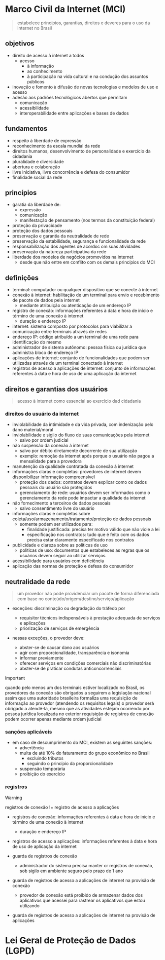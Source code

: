 
# Marco Civil da Internet (MCI)

> estabelece princípios, garantias, direitos e deveres para o uso da internet no Brasil

## objetivos

- direito de acesso à internet a todos
  - acesso
    - à informação
    - ao conhecimento
    - à participação na vida cultural e na condução dos assuntos públicos
- inovação e fomento à difusão de novas tecnologias e modelos de uso e acesso
- adesão aos padrões tecnológicos abertos que permitam
  - comunicação
  - acessibilidade
  - interoperabilidade entre aplicações e bases de dados

## fundamentos

- respeito à liberdade de expressão
- reconhecimento da escala mundial da rede
- direitos humanos, desenvolvimento de personalidade e exercício da cidadania
- pluralidade e diversidade
- abertura e colaboração
- livre iniciativa, livre concorrência e defesa do consumidor
- finalidade social da rede

## princípios

- garatia da liberdade de:
  - expressão
  - comunicação
  - manifestação de pensamento (nos termos da constituição federal)
- proteção da privacidade
- proteção dos dados pessoais
- preservação e garantia da neutralidade de rede
- preservação da estabilidade, segurança e funcionalidade da rede
- responsabilização dos agentes de acordoc om suas atividades
- preservação da natureza participativa da rede
- liberdade dos modelos de negócios promovidos na internet
  - desde que não entre em conflito com os demais princípios do MCI

## definições

- terminal: computador ou qualquer dispositivo que se conecte à internet
- conexão à internet: habilitação de um terminal para envio e recebimento de pacote de dados pela internet
  - mediante atribuição ou atenticação de um endereço IP
- registro de conexão: informações referentes à data e hora de início e término de uma conexão à internet
  - duração e endereço IP
- internet: sistema composto por protocolos para viabilizar a comunicação entre terminais através de redes
- endereço IP: código atribuído a um terminal de uma rede para identificação do mesmo
- administrador de sistema autônomo: pessoa física ou jurídica que administra bloco de endereço IP
- aplicações de internet: conjunto de funcionalidades que podem ser utilizadas através de um terminal conectado à internet
- registros de acesso a aplicações de internet: conjunto de informações referentes à data e hora de uso de uma aplicação da internet

## direitos e garantias dos usuários

> acesso à internet como essencial ao exercício dad cidadania

### direitos do usuário da internet

- inviolabilidade da intimidade e da vida privada, com indenização pelo dano material/moral
- inviolabilidade e sigilo do fluxo de suas comunicações pela internet
  - salvo por ordem judicial
- não suspensão da conexão à internet
  - salvo por débito diretamente decorrente de sua utilização
  - exemplo: remoção da internet após porque o usuário não pagou a mensalidade para a provedora
- manutenção da qualidade contratada da conexão à internet
- informações claras e completas: provedores de internet devem disponibilizar informação compreensível
  - proteção dos dados: contratos devem explicar como os dados pessoais do usuário são protegidos
  - gerenciamento de rede: usuários devem ser informados como o gerenciamento da rede pode impactar a qualidade da internet
- não fornecimento a terceiros de dados pessoais
  - salvo consentimento livre do usuário
- informações claras e completas sobre coleta/uso/armazenamento/tratamento/proteção de dados pessoais
  - somente podem ser utilizados para:
    - finalidade justificada: precisa ter motivo válido que não viole a lei
    - especificação nos contratos: tudo que é feito com os dados precisa estar claramente especificado nos contratos
- publicidade e clareza sobre as políticas de uso
  - políticas de uso: documentos que estabeleces as regras que os usuários devem seguir ao utilizar serviços
- acessibilidade para usuários com deficiência
- aplicação das normas de proteção e defesa do consumidor

## neutralidade da rede

> um provedor não pode providenciar um pacote de forma diferenciada com base no conteúdo/origem/destino/serviço/aplicação

- exceções: discriminação ou degradação do tráfedo por
  - requisitor técnicos indispensáveis à prestação adequada de serviços e aplicações
  - priorização de serviços de emergência

- nessas exceções, o provedor deve:
  - abster-se de causar dano aos usuários
  - agir com proporcionalidade, transparência e isonomia
  - informar previamente
  - oferecer serviços em condições comerciais não discriminatórias
  - abster-se de praticar condutas anticoncorrenciais

> [!IMPORTANT]
> quando pelo menos um dos terminais estiver localizado no Brasil, os provedores da conexão são obrigados a seguirem a legislação nacional
> assim que uma autoridade brasileira formaliza uma requisição de informação ao provedor (atendendo os requisitos legais) o provedor será obrigado a atendê-la, mesmo que as atividades estejam ocorrendo por pessoa jurídica localizada no exterior
> requisição de registros de conexão podem ocorrer apenas mediante ordem judicial

### sanções aplicáveis

- em caso de descumprimento do MCI, existem as seguintes sanções:
  - advertência
  - multa de até 10% do faturamento do grupo econômico no Brasil
    - excluindo tributos
    - seguindo o princípio da proporcionalidade
  - suspensão temporária
  - proibição do exercício

### registros

> [!WARNING]
> registros de conexão != registro de acesso a aplicações

- registros de conexão: informações referentes à data e hora de início e término de uma conexão à internet
  - duração e endereço IP
- registros de acesso a aplicações: informações referentes à data e hora de uso de aplicação da internet

- guarda de registros de conexão
  - administrador do sistema precisa manter or registros de conexão, sob sigilo em ambiente seguro pelo prazo de 1 ano
- guarda de registros de acesso a aplicações de internet na provisão de conexão
  - provedor de conexão está proibido de armazenar dados dos aplicativos que acessei para rastrear os aplicativos que estou utilizando
- guarda de registros de acesso a aplicações de internet na provisão de aplicações

# Lei Geral de Proteção de Dados (LGPD)

